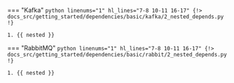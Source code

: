 === "Kafka"
    ```python linenums="1" hl_lines="7-8 10-11 16-17"
    {!> docs_src/getting_started/dependencies/basic/kafka/2_nested_depends.py !}
    ```

    1. {{ nested }}

=== "RabbitMQ"
    ```python linenums="1" hl_lines="7-8 10-11 16-17"
    {!> docs_src/getting_started/dependencies/basic/rabbit/2_nested_depends.py !}
    ```

    1. {{ nested }}
